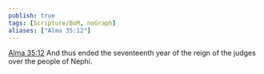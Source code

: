 ```yaml
---
publish: true
tags: [Scripture/BoM, noGraph]
aliases: ["Alma 35:12"]
---
```

[Alma 35:12](https://churchofjesuschrist.org/study/scriptures/bofm/alma/35?lang=eng&id=p12#p12) And thus ended the seventeenth year of the reign of the judges over the people of Nephi.
